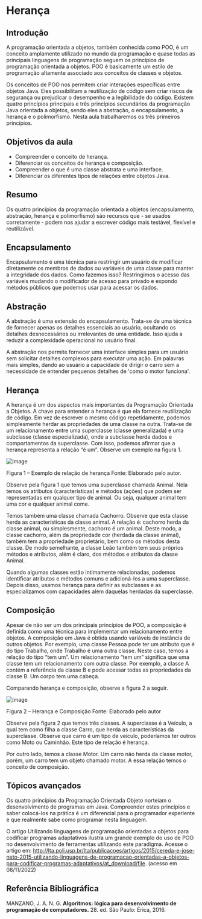 # **Herança**
## **Introdução**

A programação orientada a objetos, também conhecida como POO, é um conceito amplamente utilizado no mundo da programação e quase todas as principais linguagens de programação seguem os princípios de programação orientada a objetos. POO é basicamente um estilo de programação altamente associado aos conceitos de classes e objetos.

Os conceitos de POO nos permitem criar interações específicas entre objetos Java. Eles possibilitam a reutilização de código sem criar riscos de segurança ou prejudicar o desempenho e a legibilidade do código. Existem quatro princípios principais e três princípios secundários da programação Java orientada a objetos, sendo eles a abstração, o encapsulamento, a herança e o polimorfismo. Nesta aula trabalharemos os três primeiros princípios.

## **Objetivos da aula**

* Compreender o conceito de herança.
* Diferenciar os conceitos de herança e composição.
* Compreender o que é uma classe abstrata e uma interface.
* Diferenciar os diferentes tipos de relações entre objetos Java.

## **Resumo**

Os quatro princípios da programação orientada a objetos (encapsulamento, abstração, herança e polimorfismo) são recursos que - se usados ​​corretamente - podem nos ajudar a escrever código mais testável, flexível e reutilizável.

## **Encapsulamento**

Encapsulamento é uma técnica para restringir um usuário de modificar diretamente os membros de dados ou variáveis ​​de uma classe para manter a integridade dos dados. Como fazemos isso? Restringimos o acesso das variáveis ​​mudando o modificador de acesso para privado e expondo métodos públicos que podemos usar para acessar os dados.

## **Abstração**

A abstração é uma extensão do encapsulamento. Trata-se de uma técnica de fornecer apenas os detalhes essenciais ao usuário, ocultando os detalhes desnecessários ou irrelevantes de uma entidade. Isso ajuda a reduzir a complexidade operacional no usuário final.

A abstração nos permite fornecer uma interface simples para um usuário sem solicitar detalhes complexos para executar uma ação. Em palavras mais simples, dando ao usuário a capacidade de dirigir o carro sem a necessidade de entender pequenos detalhes de 'como o motor funciona'.

## **Herança**

A herança é um dos aspectos mais importantes da Programação Orientada a Objetos. A chave para entender a herança é que ela fornece reutilização de código. Em vez de escrever o mesmo código repetidamente, podemos simplesmente herdar as propriedades de uma classe na outra. Trata-se de um relacionamento entre uma superclasse (classe generalizada) e uma subclasse (classe especializada), onde a subclasse herda dados e comportamentos da superclasse. Com isso, podemos afirmar que a herança representa a relação “é um”. Observe um exemplo na figura 1.

![image](https://user-images.githubusercontent.com/125761885/223315622-3778afc1-6504-4136-ae46-61eca9f18190.png)

Figura 1 – Exemplo de relação de herança Fonte: Elaborado pelo autor.

Observe pela figura 1 que temos uma superclasse chamada Animal. Nela temos os atributos (características) e métodos (ações) que podem ser representadas em qualquer tipo de animal. Ou seja, qualquer animal tem uma cor e qualquer animal come.

Temos também uma classe chamada Cachorro. Observe que esta classe herda as características da classe animal. A relação é: cachorro herda da classe animal, ou simplesmente, cachorro é um animal. Deste modo, a classe cachorro, além da propriedade cor (herdada da classe animal), também tem a propriedade proprietário, bem como os métodos desta classe. De modo semelhante, a classe Leão também tem seus próprios métodos e atributos, além é claro, dos métodos e atributos da classe Animal.

Quando algumas classes estão intimamente relacionadas, podemos identificar atributos e métodos comuns e adicioná-los a uma superclasse. Depois disso, usamos herança para definir as subclasses e as especializamos com capacidades além daquelas herdadas da superclasse.


## **Composição**

Apesar de não ser um dos principais princípios de POO, a composição é definida como uma técnica para implementar um relacionamento entre objetos. A composição em Java é obtida usando variáveis ​​de instância de outros objetos. Por exemplo, uma classe Pessoa pode ter um atributo que é do tipo Trabalho, onde Trabalho é uma outra classe. Neste caso, temos a relação do tipo “tem um”. Um relacionamento “tem um” significa que uma classe tem um relacionamento com outra classe. Por exemplo, a classe A contém a referência da classe B e pode acessar todas as propriedades da classe B. Um corpo tem uma cabeça.

Comparando herança e composição, observe a figura 2 a seguir.

![image](https://user-images.githubusercontent.com/125761885/223315636-38a42e7f-e9fe-4810-a4eb-fd92171e2021.png)

Figura 2 – Herança e Composição Fonte: Elaborado pelo autor

Observe pela figura 2 que temos três classes. A superclasse é a Veículo, a qual tem como filha a classe Carro, que herda as características da superclasse. Observe que carro é um tipo de veículo, poderíamos ter outros como Moto ou Caminhão. Este tipo de relação é herança.

Por outro lado, temos a classe Motor. Um carro não herda da classe motor, porém, um carro tem um objeto chamado motor. A essa relação temos o conceito de composição.

## **Tópicos avançados**

Os quatro princípios da Programação Orientada Objeto norteiam o desenvolvimento de programas em Java. Compreender estes princípios e saber colocá-los na prática é um diferencial para o programador experiente e que realmente sabe como programar nesta linguagem.

O artigo Utilizando linguagens de programação orientadas a objetos para codificar programas adaptativos ilustra um grande exemplo do uso de POO no desenvolvimento de ferramentas utilizando este paradigma. Acesse o artigo em: <http://lta.poli.usp.br/lta/publicacoes/artigos/2015/cereda-e-jose-neto-2015-utilizando-linguagens-de-programacao-orientadas-a-objetos-para-codificar-programas-adaptativos/at_download/file>. (acesso em 08/11/2022)

## **Referência Bibliográfica**

MANZANO, J. A. N. G. **Algoritmos: lógica para desenvolvimento de programação de computadores.** 28. ed. São Paulo: Érica, 2016.
